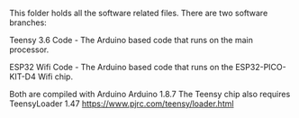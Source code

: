 This folder holds all the software related files. There are two software branches:

Teensy 3.6 Code - The Arduino based code that runs on the main processor.

ESP32 Wifi Code - The Arduino based code that runs on the ESP32-PICO-KIT-D4 Wifi chip.

Both are compiled with Arduino Arduino 1.8.7
The Teensy chip also requires TeensyLoader 1.47 https://www.pjrc.com/teensy/loader.html
